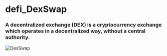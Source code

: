 # defi_DexSwap
### A decentralized exchange (DEX) is a cryptocurrency exchange which operates in a decentralized way, without a central authority.
![DexSwap](https://github.com/SabeloMkhwanzi/defi_DexSwap/upload/main)
